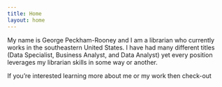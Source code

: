 ```yaml
---
title: Home
layout: home
---
```


My name is George Peckham-Rooney and I am a librarian who currently works in the southeastern United States. I have had many different titles (Data Specialist, Business Analyst, and Data Analyst) yet every position leverages my librarian skills in some way or another. 

If you’re interested learning more about me or my work then check-out
